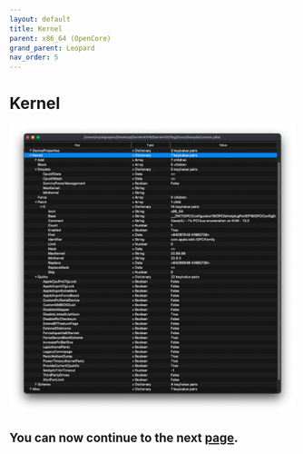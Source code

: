 ```yaml
---
layout: default
title: Kernel
parent: x86_64 (OpenCore)
grand_parent: Leopard
nav_order: 5
---
```


# Kernel

<a href="https://raw.githubusercontent.com/royalgraphx/DarwinKVM/main/docs/assets/OpenCoreKernel.png"><img src="../../../assets/OpenCoreKernel.png" alt=""></a>



## You can now continue to the next <a href="../05-Misc">page</a>.
